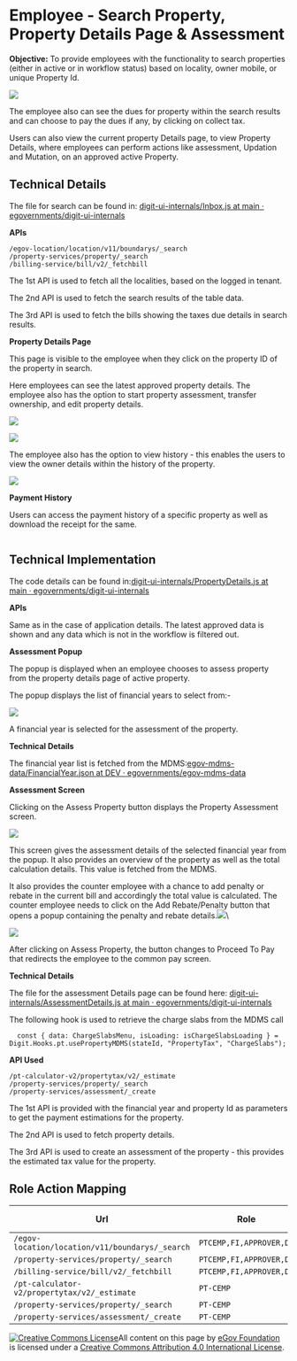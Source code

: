 # Employee - Search Property, Property Details Page & Assessment

**Objective:** To provide employees with the functionality to search properties (either in active or in workflow status) based on locality, owner mobile, or unique Property Id.

![](<../../../../../.gitbook/assets/image (172) (1).png>)

The employee also can see the dues for property within the search results and can choose to pay the dues if any, by clicking on collect tax.

Users can also view the current property Details page, to view Property Details, where employees can perform actions like assessment, Updation and Mutation, on an approved active Property.

## **Technical Details**

The file for search can be found in: [<img src="https://github.com/fluidicon.png" alt="" data-size="line">digit-ui-internals/Inbox.js at main · egovernments/digit-ui-internals](https://github.com/egovernments/digit-ui-internals/blob/main/packages/modules/pt/src/pages/employee/Inbox.js)

**APIs**

```
/egov-location/location/v11/boundarys/_search
/property-services/property/_search
/billing-service/bill/v2/_fetchbill
```

The 1st API is used to fetch all the localities, based on the logged in tenant.

The 2nd API is used to fetch the search results of the table data.

The 3rd API is used to fetch the bills showing the taxes due details in search results.

**Property Details Page**

This page is visible to the employee when they click on the property ID of the property in search.

Here employees can see the latest approved property details. The employee also has the option to start property assessment, transfer ownership, and edit property details.

![](<../../../../../.gitbook/assets/image (115) (1).png>)

![](<../../../../../.gitbook/assets/image (160).png>)

The employee also has the option to view history - this enables the users to view the owner details within the history of the property.

![](<../../../../../.gitbook/assets/image (218) (1).png>)

**Payment History**

Users can access the payment history of a specific property as well as download the receipt for the same.

<div align="left">

<img src="../../../../../.gitbook/assets/Screenshot from 2022-03-11 16-11-32.png" alt="">

</div>

## **Technical Implementation**

The code details can be found in:[<img src="https://github.com/fluidicon.png" alt="" data-size="line">digit-ui-internals/PropertyDetails.js at main · egovernments/digit-ui-internals](https://github.com/egovernments/digit-ui-internals/blob/main/packages/modules/pt/src/pages/employee/PropertyDetails.js)

**APIs**

Same as in the case of application details. The latest approved data is shown and any data which is not in the workflow is filtered out.

**Assessment Popup**

The popup is displayed when an employee chooses to assess property from the property details page of active property.

The popup displays the list of financial years to select from:-

![](<../../../../../.gitbook/assets/image (199).png>)

A financial year is selected for the assessment of the property.

**Technical Details**

The financial year list is fetched from the MDMS:[<img src="https://github.com/fluidicon.png" alt="" data-size="line">egov-mdms-data/FinancialYear.json at DEV · egovernments/egov-mdms-data](https://github.com/egovernments/egov-mdms-data/blob/DEV/data/pb/egf-master/FinancialYear.json)

**Assessment Screen**

Clicking on the Assess Property button displays the Property Assessment screen.

![](<../../../../../.gitbook/assets/image (194).png>)

This screen gives the assessment details of the selected financial year from the popup. It also provides an overview of the property as well as the total calculation details. This value is fetched from the MDMS.

It also provides the counter employee with a chance to add penalty or rebate in the current bill and accordingly the total value is calculated. The counter employee needs to click on the Add Rebate/Penalty button that opens a popup containing the penalty and rebate details.![](<../../../../../.gitbook/assets/Screenshot from 2022-03-11 16-16-16.png>)\


![](<../../../../../.gitbook/assets/Screenshot from 2022-03-02 20-46-49.png>)

After clicking on Assess Property, the button changes to Proceed To Pay that redirects the employee to the common pay screen.

**Technical Details**

The file for the assessment Details page can be found here: [<img src="https://github.com/fluidicon.png" alt="" data-size="line">digit-ui-internals/AssessmentDetails.js at main · egovernments/digit-ui-internals](https://github.com/egovernments/digit-ui-internals/blob/main/packages/modules/pt/src/pages/employee/AssessmentDetails.js)

The following hook is used to retrieve the charge slabs from the MDMS call

```
  const { data: ChargeSlabsMenu, isLoading: isChargeSlabsLoading } = Digit.Hooks.pt.usePropertyMDMS(stateId, "PropertyTax", "ChargeSlabs");
```

**API Used**

```
/pt-calculator-v2/propertytax/v2/_estimate
/property-services/property/_search
/property-services/assessment/_create
```

The 1st API is provided with the financial year and property Id as parameters to get the payment estimations for the property.

The 2nd API is used to fetch property details.

The 3rd API is used to create an assessment of the property - this provides the estimated tax value for the property.

## **Role Action Mapping**

| **Url**                                         | **Role**                | **Action Id** |
| ----------------------------------------------- | ----------------------- | ------------- |
| `/egov-location/location/v11/boundarys/_search` | `PTCEMP,FI,APPROVER,DV` | `1429`        |
| `/property-services/property/_search`           | `PTCEMP,FI,APPROVER,DV` | `1897`        |
| `/billing-service/bill/v2/_fetchbill`           | `PTCEMP,FI,APPROVER,DV` | `1862`        |
| `/pt-calculator-v2/propertytax/v2/_estimate`    | `PT-CEMP`               | `1962`        |
| `/property-services/property/_search`           | `PT-CEMP`               | `1897`        |
| `/property-services/assessment/_create`         | `PT-CEMP`               | `1933`        |

&#x20;

[![Creative Commons License](https://i.creativecommons.org/l/by/4.0/80x15.png)](http://creativecommons.org/licenses/by/4.0/)All content on this page by [eGov Foundation ](https://egov.org.in/)is licensed under a [Creative Commons Attribution 4.0 International License](http://creativecommons.org/licenses/by/4.0/).
